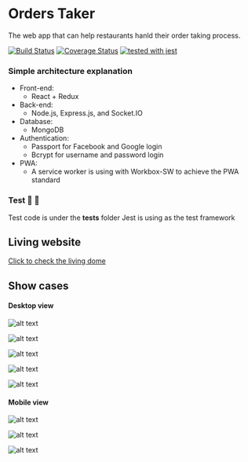 # Orders Taker

The web app that can help restaurants hanld their order taking process.

[![Build Status](https://travis-ci.org/PengWang0316/OrdersTaker.svg?branch=master)](https://travis-ci.org/PengWang0316/OrdersTaker)  [![Coverage Status](https://coveralls.io/repos/github/PengWang0316/OrdersTaker/badge.svg?branch=master)](https://coveralls.io/github/PengWang0316/OrdersTaker?branch=master)  [![tested with jest](https://img.shields.io/badge/tested_with-jest-99424f.svg)](https://github.com/facebook/jest)

### Simple architecture explanation

- Front-end:
  - React + Redux
- Back-end:
  - Node.js, Express.js, and Socket.IO
- Database:
  - MongoDB
- Authentication:
  - Passport for Facebook and Google login
  - Bcrypt for username and password login
- PWA:
  - A service worker is using with Workbox-SW to achieve the PWA standard

### Test :tada: :tada:
Test code is under the __tests__ folder
Jest is using as the test framework

## Living website
[Click to check the living dome](https://orderstaker.kevin-project.com/)

## Show cases

#### Desktop view
![alt text](https://github.com/PengWang0316/OrdersTaker/blob/master/showcases/1.png?raw=true)

![alt text](https://github.com/PengWang0316/OrdersTaker/blob/master/showcases/2.png?raw=true)

![alt text](https://github.com/PengWang0316/OrdersTaker/blob/master/showcases/3.png?raw=true)

![alt text](https://github.com/PengWang0316/OrdersTaker/blob/master/showcases/4.png?raw=true)

![alt text](https://github.com/PengWang0316/OrdersTaker/blob/master/showcases/5.png?raw=true)

#### Mobile view
![alt text](https://github.com/PengWang0316/OrdersTaker/blob/master/showcases/6.png?raw=true)

![alt text](https://github.com/PengWang0316/OrdersTaker/blob/master/showcases/7.png?raw=true)

![alt text](https://github.com/PengWang0316/OrdersTaker/blob/master/showcases/8.png?raw=true)